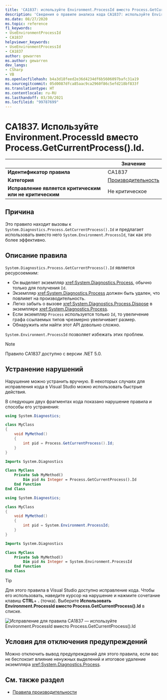 ```yaml
---
title: 'CA1837: используйте Environment.ProcessId вместо Process.GetCurrentProcess().Id. (анализ кода)'
description: 'Сведения о правиле анализа кода CA1837: используйте Environment.ProcessId вместо Process.GetCurrentProcess().Id'
ms.date: 08/27/2020
ms.topic: reference
f1_keywords:
- UseEnvironmentProcessId
- CA1837
helpviewer_keywords:
- UseEnvironmentProcessId
- CA1837
author: gewarren
ms.author: gewarren
dev_langs:
- CSharp
- VB
ms.openlocfilehash: b4a3d18feed2e36d4234df6b5606097bafc31a19
ms.sourcegitcommit: 05d0087dfca85aac9ca2960f86c5efd218bf833f
ms.translationtype: HT
ms.contentlocale: ru-RU
ms.lasthandoff: 03/30/2021
ms.locfileid: "99787699"
---
```

# <a name="ca1837-use-environmentprocessid-instead-of-processgetcurrentprocessid"></a>CA1837. Используйте Environment.ProcessId вместо Process.GetCurrentProcess().Id.

| | Значение |
|-|-|
| **Идентификатор правила** |CA1837
| **Категория** |[Производительность](performance-warnings.md)|
| **Исправление является критическим или не критическим** |Не критическое|

## <a name="cause"></a>Причина

Это правило находит вызовы к `System.Diagnostics.Process.GetCurrentProcess().Id` и предлагает использовать вместо него `System.Environment.ProcessId`, так как это более эффективно.

## <a name="rule-description"></a>Описание правила

`System.Diagnostics.Process.GetCurrentProcess().Id` является ресурсоемким:

- Он выделяет экземпляр <xref:System.Diagnostics.Process>, обычно только для получения `Id`.
- Экземпляр <xref:System.Diagnostics.Process> должен быть удален, что повлияет на производительность.
- Легко забыть о вызове <xref:System.Diagnostics.Process.Dispose> в экземпляре <xref:System.Diagnostics.Process>.
- Если экземпляр `Process` используется только `Id`, то увеличение графа ссылаемых типов чрезмерно увеличивает размер.
- Обнаружить или найти этот API довольно сложно.

`System.Environment.ProcessId` позволяет избежать этих проблем.

> [!NOTE]
> Правило CA1837 доступно с версии .NET 5.0.

## <a name="how-to-fix-violations"></a>Устранение нарушений

Нарушение можно устранить вручную. В некоторых случаях для исправления кода в Visual Studio можно использовать быстрые действия.

В следующих двух фрагментах кода показано нарушение правила и способы его устранения:

```csharp
using System.Diagnostics;

class MyClass
{
    void MyMethod()
    {
        int pid = Process.GetCurrentProcess().Id;
    }
}
```

```vb
Imports System.Diagnostics

Class MyClass
    Private Sub MyMethod()
        Dim pid As Integer = Process.GetCurrentProcess().Id
    End Function
End Class
```

```csharp
using System.Diagnostics;

class MyClass
{
    void MyMethod()
    {
        int pid = System.Environment.ProcessId;
    }
}
```

```vb
Imports System.Diagnostics

Class MyClass
    Private Sub MyMethod()
        Dim pid As Integer = System.Environment.ProcessId
    End Function
End Class
```

> [!TIP]
> Для этого правила в Visual Studio доступно исправление кода. Чтобы его использовать, наведите курсор на нарушение и нажмите сочетание клавиш **CTRL**+ **.** (точка). Выберите **Использовать Environment.ProcessId вместо Process.GetCurrentProcess().Id** в списке.
>
> ![Исправление для правила CA1837 — используйте Environment.ProcessId вместо Process.GetCurrentProcess().Id](media/ca1837-codefix.png)

## <a name="when-to-suppress-warnings"></a>Условия для отключения предупреждений

Можно отключить вывод предупреждений для этого правила, если вас не беспокоит влияние ненужных выделений и итоговое удаление экземпляра <xref:System.Diagnostics.Process>.

## <a name="see-also"></a>См. также раздел

- [Правила производительности](performance-warnings.md)
